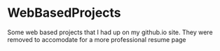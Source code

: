 # WebBasedProjects
Some web based projects that I had up on my github.io site. They were removed to accomodate for a more professional resume page
